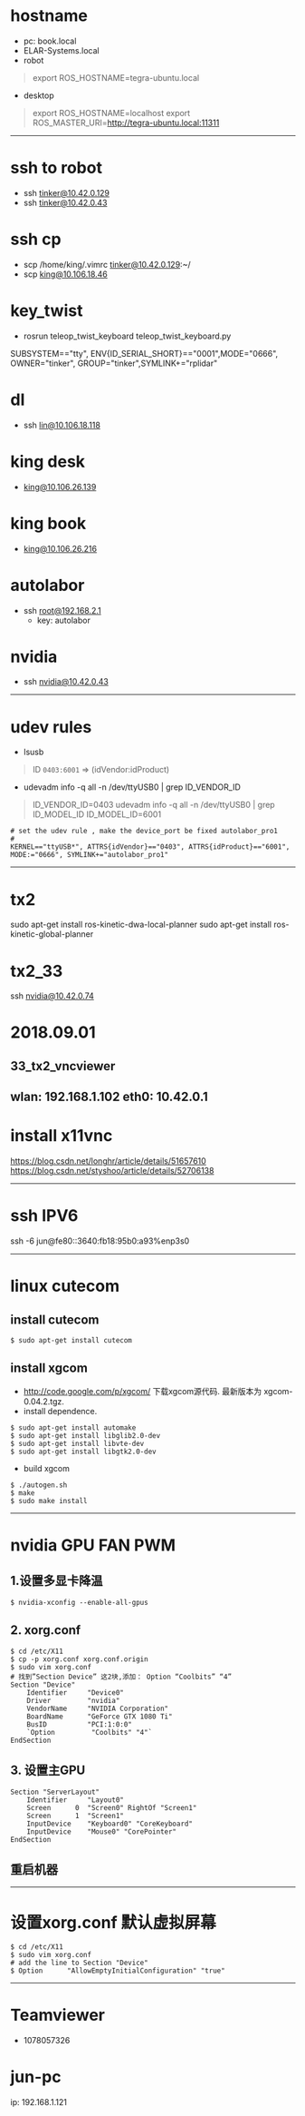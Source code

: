# hostname
* pc: book.local
* ELAR-Systems.local
* robot
> export ROS_HOSTNAME=tegra-ubuntu.local
* desktop
> export ROS_HOSTNAME=localhost
> export ROS_MASTER_URI=http://tegra-ubuntu.local:11311

--------------------------------------------------
# ssh to robot
* ssh tinker@10.42.0.129
* ssh tinker@10.42.0.43
# ssh cp
* scp /home/king/.vimrc tinker@10.42.0.129:~/
* scp king@10.106.18.46
# key_twist
* rosrun teleop_twist_keyboard teleop_twist_keyboard.py

SUBSYSTEM=="tty", ENV{ID_SERIAL_SHORT}=="0001",MODE="0666", OWNER="tinker", GROUP="tinker",SYMLINK+="rplidar"

# dl
* ssh lin@10.106.18.118

# king desk
* king@10.106.26.139

# king book
* king@10.106.26.216

# autolabor
* ssh root@192.168.2.1
	* key: autolabor

# nvidia
* ssh nvidia@10.42.0.43

--------------------------------------------------
# udev rules
* lsusb
> ID `0403:6001` => (idVendor:idProduct)

* udevadm info -q all -n /dev/ttyUSB0 | grep ID_VENDOR_ID
> ID_VENDOR_ID=0403
 udevadm info -q all -n /dev/ttyUSB0 | grep ID_MODEL_ID
> ID_MODEL_ID=6001
```
# set the udev rule , make the device_port be fixed autolabor_pro1
#
KERNEL=="ttyUSB*", ATTRS{idVendor}=="0403", ATTRS{idProduct}=="6001", MODE:="0666", SYMLINK+="autolabor_pro1"
```
--------------------------------------------------
# tx2
sudo apt-get install ros-kinetic-dwa-local-planner
sudo apt-get install ros-kinetic-global-planner

# tx2_33
ssh nvidia@10.42.0.74

# 2018.09.01
## 33_tx2_vncviewer
wlan: 192.168.1.102
eth0: 10.42.0.1
--------------------------------------------------
# install x11vnc
https://blog.csdn.net/longhr/article/details/51657610
https://blog.csdn.net/styshoo/article/details/52706138

--------------------------------------------------
# ssh IPV6 
ssh -6 jun@fe80::3640:fb18:95b0:a93%enp3s0

--------------------------------------------------
# linux cutecom
## install cutecom
```shell
$ sudo apt-get install cutecom
```
## install xgcom
* http://code.google.com/p/xgcom/ 下载xgcom源代码. 最新版本为 xgcom-0.04.2.tgz.
* install dependence.
```shell
$ sudo apt-get install automake
$ sudo apt-get install libglib2.0-dev
$ sudo apt-get install libvte-dev
$ sudo apt-get install libgtk2.0-dev
```
* build xgcom
```shell
$ ./autogen.sh
$ make
$ sudo make install
```

--------------------------------------------------
# nvidia GPU FAN PWM
## 1.设置多显卡降温
```shell
$ nvidia-xconfig --enable-all-gpus
```
## 2. xorg.conf
```shell
$ cd /etc/X11
$ cp -p xorg.conf xorg.conf.origin
$ sudo vim xorg.conf
# 找到”Section Device” 这2块,添加： Option “Coolbits” “4”
Section "Device"
    Identifier     "Device0"
    Driver         "nvidia"
    VendorName     "NVIDIA Corporation"
    BoardName      "GeForce GTX 1080 Ti"
    BusID          "PCI:1:0:0"
    `Option         "Coolbits" "4"`
EndSection
```
## 3. 设置主GPU
```shell
Section "ServerLayout"
    Identifier     "Layout0"
    Screen      0  "Screen0" RightOf "Screen1"
    Screen      1  "Screen1" 
    InputDevice    "Keyboard0" "CoreKeyboard"
    InputDevice    "Mouse0" "CorePointer"
EndSection
```
## 重启机器

--------------------------------------------------
# 设置xorg.conf 默认虚拟屏幕
```shell
$ cd /etc/X11
$ sudo vim xorg.conf
# add the line to Section "Device"
$ Option      "AllowEmptyInitialConfiguration" "true"
```

--------------------------------------------------
# Teamviewer
* 1078057326

# jun-pc
ip: 192.168.1.121

